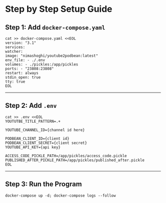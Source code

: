 # Step by Step Setup Guide

## Step 1: Add `docker-compose.yaml`

    cat >> docker-compose.yaml <<EOL
    version: "3.1"
    services:
    watcher:
    image: "nimashoghi/youtube2podbean:latest"
    env_file: - ./.env
    volumes: - ./pickles:/app/pickles
    ports: - "23808:23808"
    restart: always
    stdin_open: true
    tty: true
    EOL

---

## Step 2: Add `.env`

    cat >> .env <<EOL
    YOUTUTBE_TITLE_PATTERN=.+

    YOUTUBE_CHANNEL_ID={channel id here}

    PODBEAN_CLIENT_ID={client id}
    PODBEAN_CLIENT_SECRET={client secret}
    YOUTUBE_API_KEY={api key}

    ACCESS_CODE_PICKLE_PATH=/app/pickles/access_code.pickle
    PUBLISHED_AFTER_PICKLE_PATH=/app/pickles/published_after.pickle
    EOL

---

## Step 3: Run the Program

    docker-compose up -d; docker-compose logs --follow
